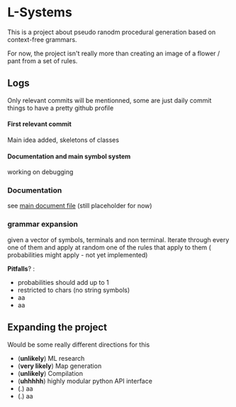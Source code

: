 # L-Systems
This is a project about pseudo ranodm procedural generation based on context-free grammars.

For now, the project isn't really more than creating an image of a flower / pant from a set of rules.

## Logs
Only relevant commits will be mentionned, some are just daily commit things to have a pretty github profile
#### First relevant commit 
Main idea added, skeletons of classes

#### Documentation and main symbol system
working on debugging 


### Documentation

see [main document file](documentation/main_doc.md) (still placeholder for now)

### grammar expansion
given a vector of symbols, terminals and non terminal. Iterate through every one of them and apply at random one of the rules that apply to them ( probabilities might apply - not yet implemented)

__Pitfalls__? :
 - probabilities should add up to 1
 - restricted to chars (no string symbols)
 - aa
 - aa




## Expanding the project
Would be some really different directions for this

 - (__unlikely__) ML research
 - (__very likely__) Map generation
 - (__unlikely__) Compilation
 - (__uhhhhh__) highly modular python API interface
 - (.) aa
 - (.) aa